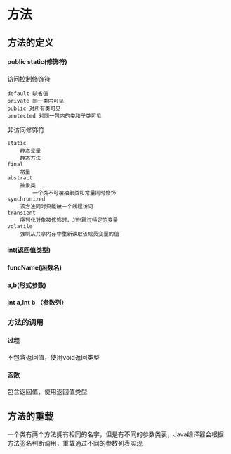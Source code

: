 # 方法

## 方法的定义

#### public static(修饰符)

访问控制修饰符

    default 缺省值
    private 同一类内可见
    public 对所有类可见
    protected 对同一包内的类和子类可见

非访问修饰符
    
    static
        静态变量    
        静态方法    
    final 
        常量
    abstract
        抽象类
            一个类不可被抽象类和常量同时修饰
    synchronized
        该方法同时只能被一个线程访问
    transient
        序列化对象被修饰时，JVM跳过特定的变量
    volatile 
        强制从共享内存中重新读取该成员变量的值


#### int(返回值类型)

#### funcName(函数名)

#### a,b(形式参数)

#### int a,int b （参数列）

### 方法的调用

#### 过程
不包含返回值，使用void返回类型

#### 函数
包含返回值，使用返回值类型

## 方法的重载
一个类有两个方法拥有相同的名字，但是有不同的参数类表，Java编译器会根据方法签名判断调用，重载通过不同的参数列表实现